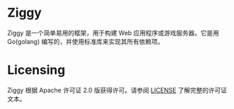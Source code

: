 # Ziggy
Ziggy 是一个简单易用的框架，用于构建 Web 应用程序或游戏服务器。它是用 Go(golang) 编写的，并使用标准库来实现其所有依赖项。

# Licensing
Ziggy 根据 Apache 许可证 2.0 版获得许可。请参阅 [LICENSE](https://github.com/HudsonAaron/Ziggy?tab=Apache-2.0-1-ov-file) 了解完整的许可证文本。
